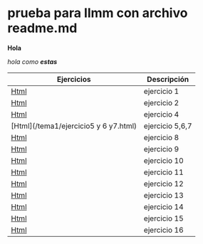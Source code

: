 # prueba para llmm con archivo readme.md

**Hola**

_hola como **estas**_


Ejercicios|Descripción
-----------|---------
[Html](/tema1/ejercicio1.html)|ejercicio 1
[Html](/tema1/ejercicio2.html)|ejercicio 2
[Html](/tema1/ejercicio4.html)|ejercicio 4
[Html](/tema1/ejercicio5 y 6 y7.html)|ejercicio 5,6,7
[Html](/tema1/misitio)|ejercicio 8
[Html](/tema1/ejercicio9.html)|ejercicio 9
[Html](/tema1/ejercicio10.html)|ejercicio 10 
[Html](/tema1/ejercicio11.html)|ejercicio 11
[Html](/tema1/ejercicio12.html)|ejercicio 12
[Html](/tema1/ejercicio13.html)|ejercicio 13 
[Html](/tema1/ejercicio14.html)|ejercicio 14
[Html](/tema1/ejercicio15.html)|ejercicio 15
[Html](/tema1/ejercicio16.html)|ejercicio 16
